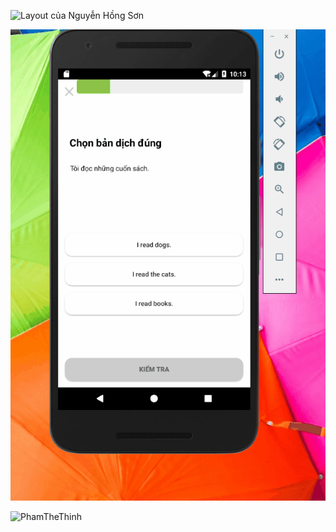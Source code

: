 ![Layout của Nguyễn Hồng Sơn](https://user-images.githubusercontent.com/48414003/94781151-a67bce80-03f3-11eb-9ca4-03650f781bdd.gif)





![Layout của Lê Minh Sơn](https://github.com/sonnh23/ELT3097-1-2020/blob/master/LeMinhSon/Baitaptuan4.gif) 	





![PhamTheThinh](https://user-images.githubusercontent.com/71000977/94785419-cd3d0380-03f9-11eb-86eb-18b24d3eeca9.gif)

